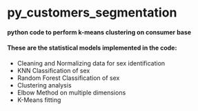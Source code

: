 # py_customers_segmentation
#### python code to perform k-means clustering on consumer base

#### These are the statistical models implemented in the code:
- Cleaning and Normalizing data for sex identification
- KNN Classification of sex
- Random Forest Classification of sex
- Clustering analysis
- Elbow Method on multiple dimensions
- K-Means fitting
